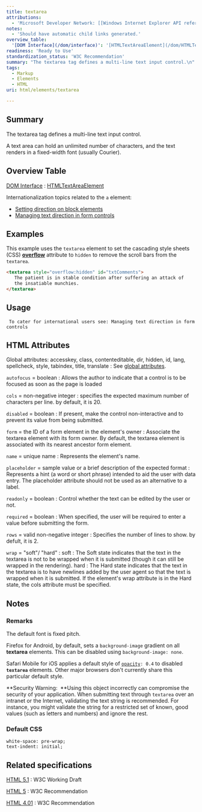 ```yaml
---
title: textarea
attributions:
  - 'Microsoft Developer Network: [[Windows Internet Explorer API reference](http://msdn.microsoft.com/en-us/library/ie/hh828809%28v=vs.85%29.aspx) Article]'
notes:
  - 'Should have automatic child links generated.'
overview_table:
  '[DOM Interface](/dom/interface)': '[HTMLTextAreaElement](/dom/HTMLTextAreaElement)'
readiness: 'Ready to Use'
standardization_status: 'W3C Recommendation'
summary: "The textarea tag defines a multi-line text input control.\n"
tags:
  - Markup
  - Elements
  - HTML
uri: html/elements/textarea

---
```

## Summary

The textarea tag defines a multi-line text input control.

A text area can hold an unlimited number of characters, and the text renders in a fixed-width font (usually Courier).

## Overview Table

[DOM Interface](/dom/interface)
:   [HTMLTextAreaElement](/dom/HTMLTextAreaElement)

Internationalization topics related to the `a` element:

-   [Setting direction on block elements](http://localhost/International/techniques/authoring-html#blocks)
-   [Managing text direction in form controls](http://localhost/International/techniques/authoring-html#formdir)

## Examples

This example uses the `textarea` element to set the cascading style sheets (CSS) [**overflow**](/css/properties/overflow) attribute to `hidden` to remove the scroll bars from the `textarea`.

``` html
<textarea style="overflow:hidden" id="txtComments">
   The patient is in stable condition after suffering an attack of
   the insatiable munchies.
</textarea>
```

## Usage

     To cater for international users see: Managing text direction in form controls

## HTML Attributes

 Global attributes: accesskey, class, contenteditable, dir, hidden, id, lang, spellcheck, style, tabindex, title, translate
:   See [global attributes](/html/global_attributes).

 `autofocus` = boolean
:   Allows the author to indicate that a control is to be focused as soon as the page is loaded

 `cols` = non-negative integer
:   specifies the expected maximum number of characters per line. by default, it is 20.

 `disabled` = boolean
:   If present, make the control non-interactive and to prevent its value from being submitted.

 `form` = the ID of a form element in the element's owner
:   Associate the textarea element with its form owner.
    By default, the textarea element is associated with its nearest ancestor form element.

 `name` = unique name
:   Represents the element's name.

 `placeholder` = sample value or a brief description of the expected format
:   Represents a hint (a word or short phrase) intended to aid the user with data entry.
    The placeholder attribute should not be used as an alternative to a label.

 `readonly` = boolean
:   Control whether the text can be edited by the user or not.

 `required` = boolean
:   When specified, the user will be required to enter a value before submitting the form.

 `rows` = valid non-negative integer
:   Specifies the number of lines to show. by defult, it is 2.

 `wrap` = "soft"/ "hard"
:   soft
    :   The Soft state indicates that the text in the textarea is not to be wrapped when it is submitted (though it can still be wrapped in the rendering).
    hard
    :   The Hard state indicates that the text in the textarea is to have newlines added by the user agent so that the text is wrapped when it is submitted.
        If the element's wrap attribute is in the Hard state, the cols attribute must be specified.

## Notes

### Remarks

The default font is fixed pitch.

Firefox for Android, by default, sets a `background-image` gradient on all **textarea** elements. This can be disabled using `background-image: none`.

Safari Mobile for iOS applies a default style of [`opacity`](/css/properties/opacity)`: 0.4` to disabled **`textarea`** elements. Other major browsers don't currently share this particular default style.

**Security Warning:  **Using this object incorrectly can compromise the security of your application. When submitting text through `textarea` over an intranet or the Internet, validating the text string is recommended. For instance, you might validate the string for a restricted set of known, good values (such as letters and numbers) and ignore the rest.

### Default CSS

    white-space: pre-wrap;
    text-indent: initial;

## Related specifications

[HTML 5.1](http://www.w3.org/TR/html51/forms.html#the-textarea-element)
:   W3C Working Draft

[HTML 5](http://www.w3.org/TR/html5/forms.html#the-textarea-element)
:   W3C Recommendation

[HTML 4.01](http://www.w3.org/TR/html401/interact/forms.html#edef-TEXTAREA)
:   W3C Recommendation
